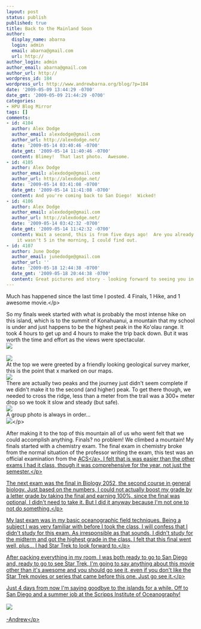 ```yaml
---
layout: post
status: publish
published: true
title: Back to the Mainland Soon
author:
  display_name: abarna
  login: admin
  email: abarna@gmail.com
  url: http://
author_login: admin
author_email: abarna@gmail.com
author_url: http://
wordpress_id: 184
wordpress_url: http://www.andrewbarna.org/blog/?p=184
date: '2009-05-09 13:44:29 -0700'
date_gmt: '2009-05-09 21:44:29 -0700'
categories:
- HPU Blog Mirror
tags: []
comments:
- id: 4104
  author: Alex Dodge
  author_email: alexdodge@gmail.com
  author_url: http://alexdodge.net/
  date: '2009-05-14 03:40:46 -0700'
  date_gmt: '2009-05-14 11:40:46 -0700'
  content: Blimey!  That last photo.  Awesome.
- id: 4105
  author: Alex Dodge
  author_email: alexdodge@gmail.com
  author_url: http://alexdodge.net/
  date: '2009-05-14 03:41:08 -0700'
  date_gmt: '2009-05-14 11:41:08 -0700'
  content: And you're coming back to San Diego!  Wicked!
- id: 4106
  author: Alex Dodge
  author_email: alexdodge@gmail.com
  author_url: http://alexdodge.net/
  date: '2009-05-14 03:42:32 -0700'
  date_gmt: '2009-05-14 11:42:32 -0700'
  content: Wait a second, this is from five days ago!  Are you already in San Diego?  Wish
    it wasn't 5 in the morning, I could find out.
- id: 4107
  author: June Dodge
  author_email: junedodge@gmail.com
  author_url: ''
  date: '2009-05-18 12:44:38 -0700'
  date_gmt: '2009-05-18 20:44:38 -0700'
  content: Great pictures and story - looking forward to seeing you in San Diego!
---
```

<p>Much has happened since the last time I posted. 4 Finals, 1 Hike, and 1 awesome movie.<&#47;p>
<p>So my finals week started with what is probably the most intense hike on this island, which is to the summit of Konahuanui, a mountain that my school is under and just happens to be the highest peak in the Ko'olau range. It took 4 hours to get up and 4 hours to make the trip back down. But it was worth the time and effort as the views were spectacular.<br &#47;><img src="http:&#47;&#47;www.andrewbarna.org&#47;photos&#47;gallery&#47;main.php?g2_view=core.DownloadItem&g2_itemId=26519&g2_serialNumber=2"&#47;><br &#47;><br &#47;><img src="http:&#47;&#47;www.andrewbarna.org&#47;photos&#47;gallery&#47;main.php?g2_view=core.DownloadItem&g2_itemId=26447&g2_serialNumber=2"&#47;><br &#47;>At the top we were greeted by a friendly looking geological survey marker, this is the point that x marked on our maps.<br &#47;><img src="http:&#47;&#47;www.andrewbarna.org&#47;photos&#47;gallery&#47;main.php?g2_view=core.DownloadItem&g2_itemId=26507&g2_serialNumber=2"&#47;><br &#47;>There are actually two peaks and the journey just didn't seem complete if we didn't make it to the second (and higher) peak. To get there though, we needed to cross the ridge, less than a meter from the trail was a 300+ meter drop so we took it slow and steady (but safe). <br &#47;><img src="http:&#47;&#47;www.andrewbarna.org&#47;photos&#47;gallery&#47;main.php?g2_view=core.DownloadItem&g2_itemId=26440&g2_serialNumber=2"&#47;><br &#47;>A group photo is always in order...<br &#47;><img src="http:&#47;&#47;www.andrewbarna.org&#47;photos&#47;gallery&#47;main.php?g2_view=core.DownloadItem&g2_itemId=26513&g2_serialNumber=2"&#47;><&#47;p>
<p>After making it to the top of this mountain all of us who went felt that we could accomplish anything. Finals? no problem! We climbed a mountain! My finals started with a chemistry exam. The final exam in chemistry broke from the normal situation of the professor writing the exam, this test was an official examination from the <a href="http:&#47;&#47;portal.acs.org&#47;portal&#47;acs&#47;corg&#47;content">ACS<&#47;a>. I felt that is was easier than the other exams I had it class, though it was comprehensive for the year, not just the semester.<&#47;p>
<p>The next exam was the final in Biology 2052, the second course in general biology. Just based on the numbers, I could not actually boost my grade by a letter grade by taking the final and earning 100%, since the final was optional, I didn't need to take it. But I did it anyway because I'm not one to not do something.<&#47;p>
<p>My last exam was in my basic oceanographic field techniques. Being a subject I was very familiar with before I took the class, I will confess that I didn't study for this exam. As irresponsible as that sounds, I didn't study for the midterm and got the highest grade in the class. I felt that this final went well, plus... I had Star Trek to look forward to.<&#47;p>
<p>After packing everything in my room, I was both ready to go to San Diego and, ready to go to see Star Trek, I'm going to say anything about this movie other than it's awesome and you should go see it, even if you don't like the Star Trek movies or series that came before this one. Just go see it.<&#47;p>
<p>Just 4 days from now I'm saying goodbye to the islands for a while. Off to San Diego and a summer job at the Scripps Institute of Oceanography!<br &#47;><br &#47;><img src="http:&#47;&#47;www.andrewbarna.org&#47;photos&#47;gallery&#47;main.php?g2_view=core.DownloadItem&g2_itemId=26555&g2_serialNumber=2"&#47;><br &#47;><br &#47;>-Andrew<&#47;p></p>
